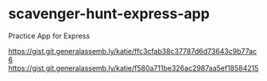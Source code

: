 # scavenger-hunt-express-app
Practice App for Express


https://gist.git.generalassemb.ly/katie/ffc3cfab38c37787d6d73643c9b77ac6
https://gist.git.generalassemb.ly/katie/f580a711be326ac2987aa5ef18584215

